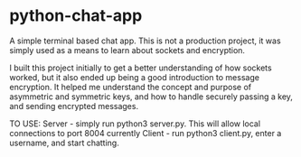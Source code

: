 # python-chat-app

A simple terminal based chat app. 
This is not a production project, it was simply used as a means to learn about sockets and encryption.

I built this project initially to get a better understanding of how sockets worked, but it also ended up being a good introduction to message encryption. 
It helped me understand the concept and purpose of asymmetric and symmetric keys, and how to handle securely passing a key, and sending encrypted messages. 

TO USE:
Server - simply run python3 server.py. This will allow local connections to port 8004 currently
Client - run python3 client.py, enter a username, and start chatting. 
